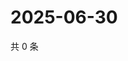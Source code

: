 # 2025-06-30

共 0 条

<!-- BEGIN ZHIHUVIDEO -->
<!-- 最后更新时间 Mon Jun 30 2025 09:00:34 GMT+0800 (China Standard Time) -->

<!-- END ZHIHUVIDEO -->
